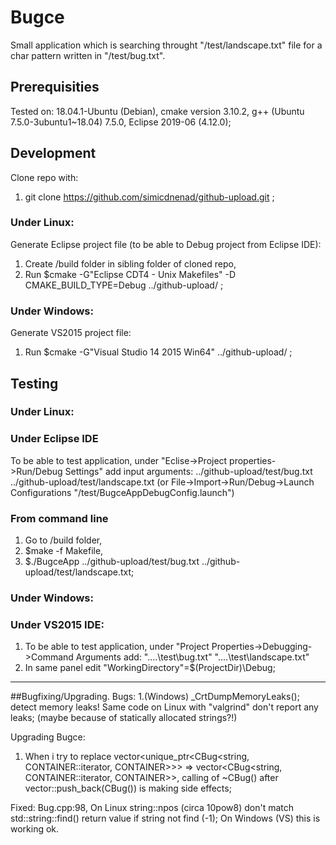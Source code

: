 # Bugce

Small application which is searching throught "/test/landscape.txt" file for a char pattern written in "/test/bug.txt".

## Prerequisities
Tested on:
18.04.1-Ubuntu (Debian),
cmake version 3.10.2,
g++ (Ubuntu 7.5.0-3ubuntu1~18.04) 7.5.0,
Eclipse 2019-06 (4.12.0);

## Development
Clone repo with:
1. git clone https://github.com/simicdnenad/github-upload.git ;
### Under Linux:
Generate Eclipse project file (to be able to Debug project from Eclipse IDE):
1. Create /build folder in sibling folder of cloned repo,
2. Run $cmake -G"Eclipse CDT4 - Unix Makefiles" -D CMAKE_BUILD_TYPE=Debug ../github-upload/ ;

### Under Windows:
Generate VS2015 project file:
1. Run $cmake -G"Visual Studio 14 2015 Win64" ../github-upload/ ;

## Testing
### Under Linux:
### Under Eclipse IDE
To be able to test application, under "Eclise->Project properties->Run/Debug Settings" add input arguments:
../github-upload/test/bug.txt ../github-upload/test/landscape.txt
(or File->Import->Run/Debug->Launch Configurations "/test/BugceAppDebugConfig.launch")
### From command line
1. Go to /build folder,
2. $make -f Makefile,
3. $./BugceApp ../github-upload/test/bug.txt ../github-upload/test/landscape.txt;

### Under Windows:
### Under VS2015 IDE:
1. To be able to test application, under "Project Properties->Debugging->Command Arguments add:
"..\..\test\bug.txt" "..\..\test\landscape.txt"
2. In same panel edit "WorkingDirectory"=$(ProjectDir)\Debug;
--------------------------------------------------------------------------------------------------------------------------
##Bugfixing/Upgrading.
Bugs:
1.(Windows) _CrtDumpMemoryLeaks(); detect memory leaks! Same code on Linux with "valgrind" don't report any leaks;
(maybe because of statically allocated strings?!)

Upgrading Bugce:
1. When i try to replace vector<unique_ptr<CBug<string, CONTAINER<string>::iterator, CONTAINER>>> => vector<CBug<string, CONTAINER<string>::iterator, CONTAINER>>,
calling of ~CBug() after vector::push_back(CBug()) is making side effects;


Fixed:
Bug.cpp:98, On Linux string::npos (circa 10pow8) don't match std::string::find() return value if string not find (-1); On Windows (VS) this is working ok.

